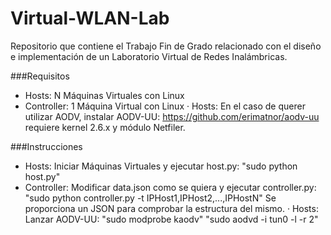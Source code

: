 Virtual-WLAN-Lab
================
Repositorio que contiene el Trabajo Fin de Grado relacionado con el diseño e implementación de un Laboratorio Virtual de Redes Inalámbricas.

###Requisitos
- Hosts: N Máquinas Virtuales con Linux
- Controller: 1 Máquina Virtual con Linux
· Hosts: En el caso de querer utilizar AODV, instalar AODV-UU: https://github.com/erimatnor/aodv-uu requiere kernel 2.6.x y módulo Netfiler.

###Instrucciones
- Hosts: Iniciar Máquinas Virtuales y ejecutar host.py: "sudo python host.py"
- Controller: Modificar data.json como se quiera y ejecutar controller.py: "sudo python controller.py -t IPHost1,IPHost2,...,IPHostN" Se proporciona un JSON para comprobar la estructura del mismo.
· Hosts: Lanzar AODV-UU: "sudo modprobe kaodv" "sudo aodvd -i tun0 -l -r 2"
